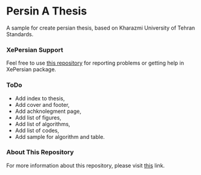 # Persin A Thesis
A sample for create persian thesis, based on Kharazmi University of Tehran Standards.

### XePersian Support
Feel free to use [this repository](https://github.com/persiantex/xepersian) for reporting problems or getting help in XePersian package.

### ToDo
 * Add index to thesis,
 * Add cover and footer,
 * Add achknolegment page,
 * Add list of figures,
 * Add list of algorithms,
 * Add list of codes,
 * Add sample for algorithm and table.

### About This Repository
For more information about this repository, please visit [this](http://meysampg.blog.ir/post/38/) link.
